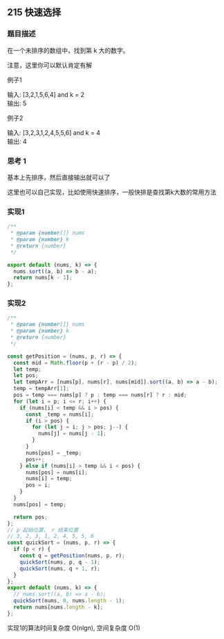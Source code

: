 ## 215 快速选择

### 题目描述

在一个未排序的数组中，找到第 k 大的数字。<br/>

注意，这里你可以默认肯定有解<br/>



例子1<br/>

输入: [3,2,1,5,6,4] and k = 2<br/>
输出: 5<br/>


例子2<br/>

输入: [3,2,3,1,2,4,5,5,6] and k = 4<br/>
输出: 4<br/>

### 思考 1

基本上先排序，然后直接输出就可以了 <br/>

这里也可以自己实现，比如使用快速排序，一般快排是查找第k大数的常用方法<br/>

### 实现1

```js
/**
 * @param {number[]} nums
 * @param {number} k
 * @return {number}
 */

export default (nums, k) => {
  nums.sort((a, b) => b - a);
  return nums[k - 1];
};

```


### 实现2

```js
/**
 * @param {number[]} nums
 * @param {number} k
 * @return {number}
 */

const getPosition = (nums, p, r) => {
  const mid = Math.floor(p + (r - p) / 2);
  let temp;
  let pos;
  let tempArr = [nums[p], nums[r], nums[mid]].sort((a, b) => a - b);
  temp = tempArr[1];
  pos = temp === nums[p] ? p : temp === nums[r] ? r : mid;
  for (let i = p; i <= r; i++) {
    if (nums[i] < temp && i > pos) {
      const _temp = nums[i];
      if (i > pos) {
        for (let j = i; j > pos; j--) {
          nums[j] = nums[j - 1];
        }
      }
      nums[pos] = _temp;
      pos++;
    } else if (nums[i] > temp && i < pos) {
      nums[pos] = nums[i];
      nums[i] = temp;
      pos = i;
    }
  }
  nums[pos] = temp;

  return pos;
};
// p 起始位置， r 结束位置
// 3, 2, 3, 1, 2, 4, 5, 5, 6
const quickSort = (nums, p, r) => {
  if (p < r) {
    const q = getPosition(nums, p, r);
    quickSort(nums, p, q - 1);
    quickSort(nums, q + 1, r);
  }
};
export default (nums, k) => {
  // nums.sort((a, b) => a - b);
  quickSort(nums, 0, nums.length - 1);
  return nums[nums.length - k];
};

```


实现1的算法时间复杂度 O(nlgn), 空间复杂度 O(1)<br>
